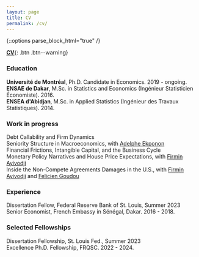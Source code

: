 ```yaml
---
layout: page
title: CV
permalink: /cv/
---
```



{::options parse_block_html="true" /}

[**CV**](https://justedjabakou.github.io/assets/CV_Djabakou.pdf){: .btn .btn--warning}

### Education  
**Université de Montréal**, Ph.D. Candidate in Economics. 2019 - ongoing.  
**ENSAE de Dakar**, M.Sc. in Statistics and Economics (Ingénieur Statisticien Économiste). 2016.   
**ENSEA d'Abidjan**, M.Sc. in Applied Statistics (Ingénieur des Travaux Statistiques). 2014.

### Work in progress
Debt Callability and Firm Dynamics    
Seniority Structure in Macroeconomics, with [Adelphe Ekponon](https://sites.google.com/site/adelpheekponon/)  
Financial Frictions, Intangible Capital, and the Business Cycle  
Monetary Policy Narratives and House Price Expectations, with [Firmin Ayivodji](https://firminayivodji.github.io/)   
Inside the Non-Compete Agreements Damages in the U.S., with [Firmin Ayivodji](https://firminayivodji.github.io/) and [Felicien Goudou](https://www.jesugogoudou.me/)   

### Experience  
Dissertation Fellow, Federal Reserve Bank of St. Louis, Summer 2023    
Senior Economist, French Embassy in Sénégal, Dakar. 2016 - 2018.  

### Selected Fellowships
Dissertation Fellowship, St. Louis Fed., Summer 2023     
Excellence Ph.D. Fellowship, FRQSC. 2022 - 2024. <!-- Fonds de Recherche du Quebec - Société et Culture -->
 
<!-- ### Conferences and Seminars  
2024: CEA (Toronto)  | 2023: St. Louis Fed, CEA (Winnipeg) | 2022: SCSE -->

<!-- ### Conferences co-organized
1st CIREQ Interdisciplinary Conference on Big Data and AI, 2023. -->
<!-- [link](https://cireqmontreal.com/en/1st-cireq-interdisciplinary-conference-on-big-data-and-artificial-intelligence/){: .btn .btn--myblue}-->


<!-- ### Skills  
Software & Prog.: MATLAB, Python, R, Stata, Fortran, VBA, LaTeX.  
Languages: English, French(Native). 
-->


